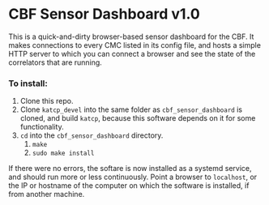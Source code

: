 # CBF Sensor Dashboard v1.0

This is a quick-and-dirty browser-based sensor dashboard for the CBF.
It makes connections to every CMC listed in its config file, and hosts a simple
HTTP server to which you can connect a browser and see the state of the correlators
that are running.

### To install:

1. Clone this repo.
1. Clone `katcp_devel` into the same folder as `cbf_sensor_dashboard` is cloned, and build `katcp`, because this software depends on it for some functionality.
1. `cd` into the `cbf_sensor_dashboard` directory.
    1. `make`
    1. `sudo make install`

If there were no errors, the softare is now installed as a systemd service, and should run more or less continuously. Point a browser to `localhost`, or the IP or hostname of the computer on which the software is installed, if from another machine.

